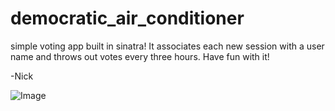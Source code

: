democratic_air_conditioner
==========================

simple voting app built in sinatra!
It associates each new session with a user name and throws out votes every three hours.
Have fun with it!

-Nick

![Image](http://i.imgur.com/MfCdxmh.png&raw=png)
